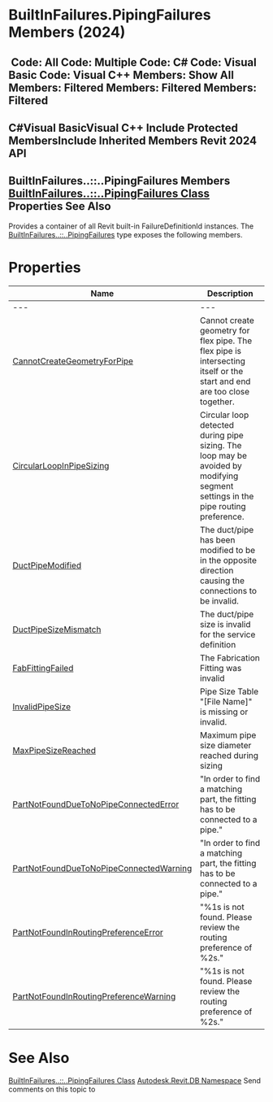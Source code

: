 # BuiltInFailures.PipingFailures Members (2024)

﻿
 Code: All Code: Multiple Code: C# Code: Visual Basic Code: Visual C++  Members: Show All Members: Filtered Members: Filtered Members: Filtered   
---  
C#Visual BasicVisual C++
Include Protected MembersInclude Inherited Members
Revit 2024 API  
---  
BuiltInFailures..::..PipingFailures Members  
[BuiltInFailures..::..PipingFailures Class](315ce880-e60a-1af9-bdf9-09ac738260c6.md "BuiltInFailures.PipingFailures Class") Properties See Also  
---  
Provides a container of all Revit built-in FailureDefinitionId instances.
The [BuiltInFailures..::..PipingFailures](315ce880-e60a-1af9-bdf9-09ac738260c6.md "BuiltInFailures.PipingFailures Class") type exposes the following members.
# Properties
| Name | Description |
| --- | --- |
| --- | --- | --- |
| [CannotCreateGeometryForPipe](3d587a64-ba7b-4b9c-a9dd-cc96a871efa9.md "CannotCreateGeometryForPipe Property") | Cannot create geometry for flex pipe. The flex pipe is intersecting itself or the start and end are too close together. |
| [CircularLoopInPipeSizing](4bb998b0-7378-c517-17e9-cd288e075dd2.md "CircularLoopInPipeSizing Property") | Circular loop detected during pipe sizing. The loop may be avoided by modifying segment settings in the pipe routing preference. |
| [DuctPipeModified](9c949e78-6455-3d1a-53c2-261be2c7a949.md "DuctPipeModified Property") | The duct/pipe has been modified to be in the opposite direction causing the connections to be invalid. |
| [DuctPipeSizeMismatch](a7f8ebb9-def8-67bf-34e2-31992fa67173.md "DuctPipeSizeMismatch Property") | The duct/pipe size is invalid for the service definition |
| [FabFittingFailed](78cc4aad-1d3d-587c-6756-e0fdde30d23f.md "FabFittingFailed Property") | The Fabrication Fitting was invalid |
| [InvalidPipeSize](eb523735-344d-3cac-fea0-7ea078e724a2.md "InvalidPipeSize Property") | Pipe Size Table "[File Name]" is missing or invalid. |
| [MaxPipeSizeReached](92ee1567-2083-9425-ae91-911b56cd1030.md "MaxPipeSizeReached Property") | Maximum pipe size diameter reached during sizing |
| [PartNotFoundDueToNoPipeConnectedError](a51aa46c-d6ed-ec08-f1b8-607f7d00b9b9.md "PartNotFoundDueToNoPipeConnectedError Property") | "In order to find a matching part, the fitting has to be connected to a pipe." |
| [PartNotFoundDueToNoPipeConnectedWarning](de1c2939-4dcb-16a7-bc27-b448cb539ed6.md "PartNotFoundDueToNoPipeConnectedWarning Property") | "In order to find a matching part, the fitting has to be connected to a pipe." |
| [PartNotFoundInRoutingPreferenceError](0e14fef1-ceb2-dd88-e352-a22f55cc7605.md "PartNotFoundInRoutingPreferenceError Property") | "%1s is not found. Please review the routing preference of %2s." |
| [PartNotFoundInRoutingPreferenceWarning](f09863b3-e48b-b548-c42f-56299b1b52a3.md "PartNotFoundInRoutingPreferenceWarning Property") | "%1s is not found. Please review the routing preference of %2s." |

# See Also
[BuiltInFailures..::..PipingFailures Class](315ce880-e60a-1af9-bdf9-09ac738260c6.md "BuiltInFailures.PipingFailures Class")
[Autodesk.Revit.DB Namespace](87546ba7-461b-c646-cbb1-2cb8f5bff8b2.md "Autodesk.Revit.DB Namespace")
Send comments on this topic to 